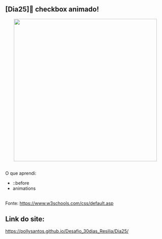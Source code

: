 ## [Dia25]🔘 checkbox animado!

<div align="center">
  <img height="450em" src="https://user-images.githubusercontent.com/99842806/164642614-09376789-67d5-4f31-a8d2-42b22c5fac32.gif"/>
</div>

##

O que aprendi:

- ::before
- animations

##

Fonte:
https://www.w3schools.com/css/default.asp

## Link do site:
https://pollysantos.github.io/Desafio_30dias_Resilia/Dia25/
